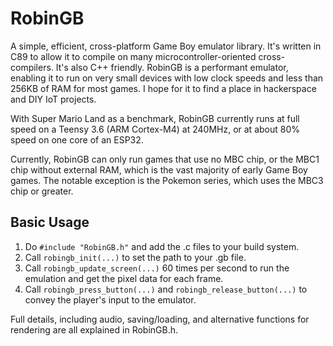 # RobinGB
A simple, efficient, cross-platform Game Boy emulator library. It's written in C89 to allow it to compile on many microcontroller-oriented cross-compilers. It's also C++ friendly. RobinGB is a performant emulator, enabling it to run on very small devices with low clock speeds and less than 256KB of RAM for most games. I hope for it to find a place in hackerspace and DIY IoT projects.

With Super Mario Land as a benchmark, RobinGB currently runs at full speed on a Teensy 3.6 (ARM Cortex-M4) at 240MHz, or at about 80% speed on one core of an ESP32.

Currently, RobinGB can only run games that use no MBC chip, or the MBC1 chip without external RAM, which is the vast majority of early Game Boy games. The notable exception is the Pokemon series, which uses the MBC3 chip or greater.

## Basic Usage

1. Do `#include "RobinGB.h"` and add the .c files to your build system.
2. Call `robingb_init(...)` to set the path to your .gb file.
3. Call `robingb_update_screen(...)` 60 times per second to run the emulation and get the pixel data for each frame.
4. Call `robingb_press_button(...)` and `robingb_release_button(...)` to convey the player's input to the emulator.

Full details, including audio, saving/loading, and alternative functions for rendering are all explained in RobinGB.h.